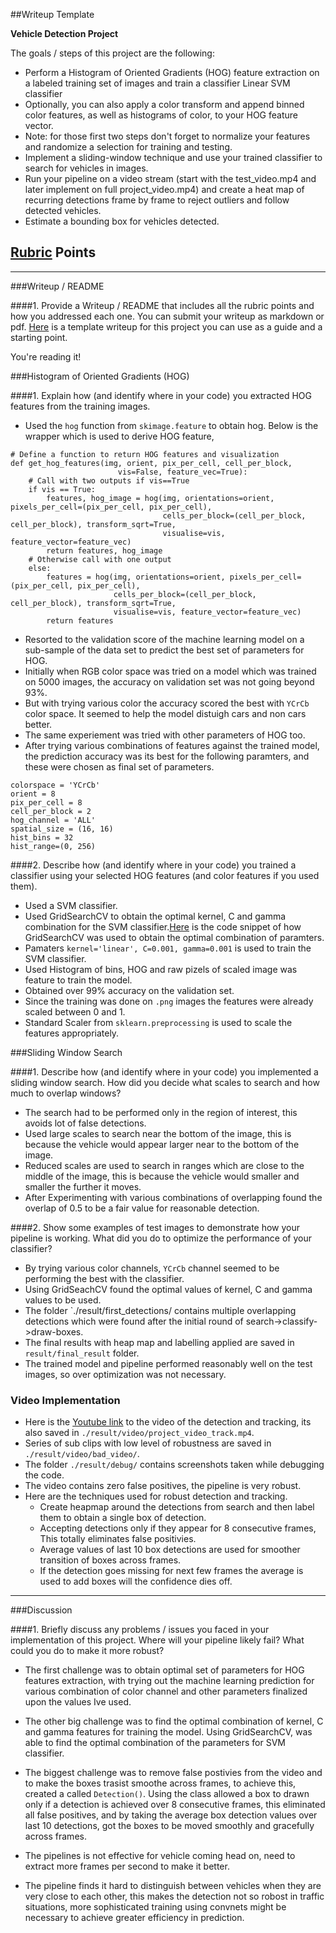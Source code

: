 ##Writeup Template


**Vehicle Detection Project**

The goals / steps of this project are the following:

* Perform a Histogram of Oriented Gradients (HOG) feature extraction on a labeled training set of images and train a classifier Linear SVM classifier
* Optionally, you can also apply a color transform and append binned color features, as well as histograms of color, to your HOG feature vector. 
* Note: for those first two steps don't forget to normalize your features and randomize a selection for training and testing.
* Implement a sliding-window technique and use your trained classifier to search for vehicles in images.
* Run your pipeline on a video stream (start with the test_video.mp4 and later implement on full project_video.mp4) and create a heat map of recurring detections frame by frame to reject outliers and follow detected vehicles.
* Estimate a bounding box for vehicles detected.

## [Rubric](https://review.udacity.com/#!/rubrics/513/view) Points
---
###Writeup / README

####1. Provide a Writeup / README that includes all the rubric points and how you addressed each one.  You can submit your writeup as markdown or pdf.  [Here](https://github.com/udacity/CarND-Vehicle-Detection/blob/master/writeup_template.md) is a template writeup for this project you can use as a guide and a starting point.  

You're reading it!

###Histogram of Oriented Gradients (HOG)

####1. Explain how (and identify where in your code) you extracted HOG features from the training images.

- Used the `hog` function from `skimage.feature` to obtain hog. Below is the wrapper which is used to derive HOG feature, 

```
# Define a function to return HOG features and visualization
def get_hog_features(img, orient, pix_per_cell, cell_per_block,
                        vis=False, feature_vec=True):
    # Call with two outputs if vis==True
    if vis == True:
        features, hog_image = hog(img, orientations=orient, pixels_per_cell=(pix_per_cell, pix_per_cell),
                                  cells_per_block=(cell_per_block, cell_per_block), transform_sqrt=True,
                                  visualise=vis, feature_vector=feature_vec)
        return features, hog_image
    # Otherwise call with one output
    else:
        features = hog(img, orientations=orient, pixels_per_cell=(pix_per_cell, pix_per_cell),
                       cells_per_block=(cell_per_block, cell_per_block), transform_sqrt=True,
                       visualise=vis, feature_vector=feature_vec)
        return features
```

- Resorted to the validation score of the machine learning model on a sub-sample of the data set to predict the best set of parameters for HOG.
- Initially when RGB color space was tried on a model which was trained on 5000 images, the accuracy on validation set was not going beyond 93%.
- But with trying various color the accuracy scored the best with `YCrCb` color space. It seemed to help the model distuigh cars and non cars better.
- The same experiement was tried with other parameters of HOG too.
- After trying various combinations of features against the trained model, the prediction accuracy was its best for the following paramters, and these 
  were chosen as final set of parameters.
 ```
 colorspace = 'YCrCb' 
 orient = 8
 pix_per_cell = 8
 cell_per_block = 2
 hog_channel = 'ALL' 
 spatial_size = (16, 16)
 hist_bins = 32
 hist_range=(0, 256) 	
 ```


####2. Describe how (and identify where in your code) you trained a classifier using your selected HOG features (and color features if you used them).
- Used a SVM classifier.
- Used GridSearchCV to obtain the optimal kernel, C and gamma combination for the SVM classifier.[Here](https://github.com/hackintoshrao/vehicle-detection-and-tracking/blob/4260c3bf66a74580ebbef71f30c425a306a260a5/vehicle-detect.py#L133) is the code snippet of how GridSearchCV was used to obtain the optimal combination of paramters.
- Pamaters `kernel='linear', C=0.001, gamma=0.001` is used to train the SVM classifier.
- Used Histogram of bins, HOG and raw pizels of scaled image was feature to train the model.
- Obtained over 99% accuracy on the validation set.
- Since the training was done on `.png` images the features were already scaled between 0 and 1.
- Standard Scaler from `sklearn.preprocessing` is used to scale the features appropriately.

###Sliding Window Search

####1. Describe how (and identify where in your code) you implemented a sliding window search.  How did you decide what scales to search and how much to overlap windows?
- The search had to be performed only in the region of interest, this avoids lot of false detections.
- Used large scales to search near the bottom of the image, this is because the vehicle would appear larger near to the bottom of the image.
- Reduced scales are used to search in ranges which are close to the middle of the image, this is because the vehicle would smaller and smaller the further it moves.
- After Experimenting with various combinations of overlapping found the overlap of 0.5 to be a fair value for reasonable detection.


####2. Show some examples of test images to demonstrate how your pipeline is working.  What did you do to optimize the performance of your classifier?

- By trying various color channels, `YCrCb` channel seemed to be performing the best with the classifier.
- Using GridSeachCV found the optimal values of kernel, C and gamma values to be used.
- The folder `./result/first_detections/ contains multiple overlapping detections which were found after the initial round of search->classify->draw-boxes.
- The final results with heap map and labelling applied are saved in `result/final_result` folder.
- The trained model and pipeline performed reasonably well on the test images, so over optimization was not necessary.

### Video Implementation
- Here is the [Youtube link](https://youtu.be/2EZ6I_J4FQc) to the video of the detection and tracking, its also saved in `./result/video/project_video_track.mp4`.
- Series of sub clips with low level of robustness are saved in `./result/video/bad_video/`.
- The folder `./result/debug/` contains screenshots taken while debugging the code.
- The video contains zero false positives, the pipeline is very robust.
- Here are the techniques used for robust detection and tracking.
	- Create heapmap around the detections from search and then label them to obtain a single box of detection.
	- Accepting detections only if they appear for 8 consecutive frames, This totally eliminates false positivies.
	- Average values of last 10 box detections are used for smoother transition of boxes across frames.
	- If the detection goes missing for next few frames the average is used to add boxes will the confidence dies off. 

---

###Discussion

####1. Briefly discuss any problems / issues you faced in your implementation of this project.  Where will your pipeline likely fail?  What could you do to make it more robust?

- The first challenge was to obtain optimal set of parameters for HOG features extraction, with trying out the machine learning prediction for various combination of color channel and other parameters finalized upon the values Ive used.
- The other big challenge was to find the optimal combination of kernel, C and gamma features for training the model. Using GridSearchCV, was able to find the optimal combination of the parameters for SVM classifier.
- The biggest challenge was to remove false postivies from the video and to make the boxes trasist smoothe across frames, to achieve this, created a called `Detection()`. Using the class allowed a box to drawn only if a detection is achieved over 8 consecutive frames, this eliminated all false positives, and by taking the average box detection values over last 10 detections, got the boxes to be moved smoothly and gracefully across frames.

- The pipelines is not effective for vehicle coming head on, need to extract more frames per second to make it better.
- The pipeline finds it hard to distinguish between vehicles when they are very close to each other, this makes the detection not so robost in traffic situations, more sophisticated training using convnets might be necessary to achieve greater efficiency in prediction.
